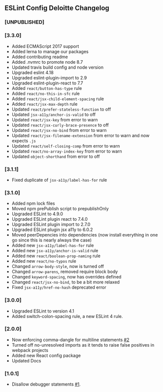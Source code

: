 ## ESLint Config Deloitte Changelog

### [UNPUBLISHED]

### [3.3.0]

- Added ECMAScript 2017 support
- Added lerna to manage our packages
- Added contributing readme
- Added .nvmrc to promote node 8.7
- Updated travis build config and node version
- Upgraded eslint 4.18
- Upgraded eslint-plugin-import to 2.9
- Upgraded eslint-plugin-react to 7.7
- Added `react/button-has-type` rule
- Added `react/no-this-in-sfc` rule
- Added `react/jsx-child-element-spacing` rule
- Added `react/jsx-max-depth` rule
- Updated `react/prefer-stateless-function` to off
- Updated `jsx-a11y/anchor-is-valid` to off
- Updated `react/jsx-key` from error to warn
- Updated `react/jsx-curly-brace-presence` to off
- Updated `react/jsx-no-bind` from error to warn
- Updated `react/jsx-filename-extension` from error to warn and now expects `.js`
- Updated `react/self-closing-comp` from error to warn
- Updated `react/no-array-index-key` from error to warn
- Updated `object-shorthand` from error to off

### [3.1.1]

- Fixed duplicate of `jsx-a11y/label-has-for` rule

### [3.1.0]

- Added npm lock files
- Moved npm prePublish script to prepublishOnly
- Upgraded ESLint to 4.9.0
- Upgraded ESLint plugin react to 7.4.0
- Upgraded ESLint plugin import to 2.7.0
- Upgraded ESLint plugin jsx a11y to 6.0.2
- Moved peerDepencies into dependencies (now install everything in one go since this is nearly always the case)
- Added new `jsx-a11y/label-has-for` rule
- Added new `jsx-a11y/anchor-is-valid` rule
- Added new `react/boolean-prop-naming` rule
- Added new `react/no-typos` rule
- Changed `arrow-body-style`, now is turned off
- Changed `arrow-parens`, removed require block body
- Changed `keyword-spacing`, now has overrides defined
- Changed `react/jsx-no-bind`, to be a bit more relaxed
- Fixed `jsx-a11y/href-no-hash` deprecated error

### [3.0.0]

- Upgraded ESLint to version 4.1
- Added switch-colon-spacing rule, a new ESLint 4 rule.

### [2.0.0]

- Now enforcing comma-dangle for multiline statements [#2](https://github.com/DeloitteDigitalAPAC/eslint-config-deloitte/pull/2)
- Turned off no-unresolved imports as it tends to raise false positives in webpack projects
- Added new React config package
- Updated Docs

### [1.0.1]

- Disallow debugger statements [#1](https://github.com/DeloitteDigitalAPAC/eslint-config-deloitte/pull/1).
